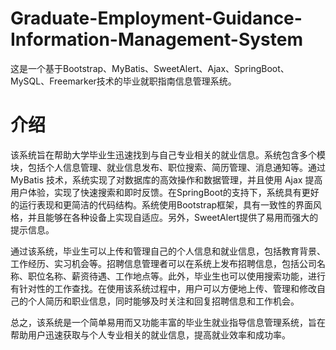 # Graduate-Employment-Guidance-Information-Management-System
这是一个基于Bootstrap、MyBatis、SweetAlert、Ajax、SpringBoot、MySQL、Freemarker技术的毕业就职指南信息管理系统。
# 介绍
该系统旨在帮助大学毕业生迅速找到与自己专业相关的就业信息。系统包含多个模块，包括个人信息管理、就业信息发布、职位搜索、简历管理、消息通知等。通过 MyBatis 技术，系统实现了对数据库的高效操作和数据管理，并且使用 Ajax 提高用户体验，实现了快速搜索和即时反馈。在SpringBoot的支持下，系统具有更好的运行表现和更简洁的代码结构。系统使用Bootstrap框架，具有一致性的界面风格，并且能够在各种设备上实现自适应。另外，SweetAlert提供了易用而强大的提示信息。

通过该系统，毕业生可以上传和管理自己的个人信息和就业信息，包括教育背景、工作经历、实习机会等。招聘信息管理者可以在系统上发布招聘信息，包括公司名称、职位名称、薪资待遇、工作地点等。此外，毕业生也可以使用搜索功能，进行有针对性的工作查找。在使用该系统过程中，用户可以方便地上传、管理和修改自己的个人简历和职业信息，同时能够及时关注和回复招聘信息和工作机会。

总之，该系统是一个简单易用而又功能丰富的毕业生就业指导信息管理系统，旨在帮助用户迅速获取与个人专业相关的就业信息，提高就业效率和成功率。
